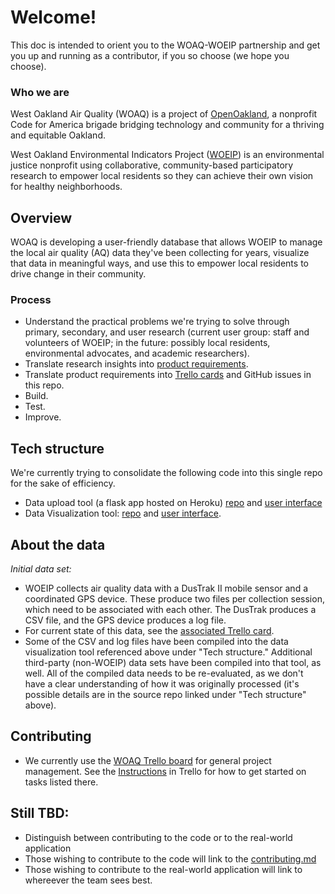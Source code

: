 # Welcome! 
This doc is intended to orient you to the WOAQ-WOEIP partnership and get you up and running as a contributor, if you so choose (we hope you choose).

### Who we are
West Oakland Air Quality (WOAQ) is a project of [OpenOakland](http://openoakland.org/), a nonprofit Code for America brigade bridging technology and community for a thriving and equitable Oakland.

West Oakland Environmental Indicators Project ([WOEIP](http://www.woeip.org/)) is an environmental justice nonprofit using collaborative, community-based participatory research to empower local residents so they can achieve their own vision for healthy neighborhoods.


## Overview
WOAQ is developing a user-friendly database that allows WOEIP to manage the local air quality (AQ) data they've been collecting for years, visualize that data in meaningful ways, and use this to empower local residents to drive change in their community.

### Process
* Understand the practical problems we're trying to solve through primary, secondary, and user research (current user group: staff and volunteers of WOEIP; in the future: possibly local residents, environmental advocates, and academic researchers).
* Translate research insights into [product requirements](https://www.lucidchart.com/invitations/accept/1fad5bab-1293-43a8-b28d-fa6e7782660a).
* Translate product requirements into [Trello cards](https://trello.com/invite/b/EBnxZHmx/6e43b909891f622463a67da64dbb8101/west-oakland-air-quality) and GitHub issues in this repo.
* Build.
* Test.
* Improve.

## Tech structure
We're currently trying to consolidate the following code into this single repo for the sake of efficiency.
* Data upload tool (a flask app hosted on Heroku) [repo](https://github.com/Ethan-bradley/WoaqUploadAppCode) and [user interface](https://whispering-refuge-49854.herokuapp.com/)
* Data Visualization tool: [repo](https://github.com/openoakland/woaq/) and [user interface](https://openoakland.github.io/woaq/).

## About the data
*Initial data set:*
* WOEIP collects air quality data with a DusTrak II mobile sensor and a coordinated GPS device. These produce two files per collection session, which need to be associated with each other. The DusTrak produces a CSV file, and the GPS device produces a log file.
* For current state of this data, see the [associated Trello card](https://trello.com/c/l1NxFPFT).
* Some of the CSV and log files have been compiled into the data visualization tool referenced above under "Tech structure." Additional third-party (non-WOEIP) data sets have been compiled into that tool, as well. All of the compiled data needs to be re-evaluated, as we don't have a clear understanding of how it was originally processed (it's possible details are in the source repo linked under "Tech structure" above).

## Contributing
* We currently use the [WOAQ Trello board](https://trello.com/invite/b/EBnxZHmx/6e43b909891f622463a67da64dbb8101/west-oakland-air-quality) for general project management. See the [Instructions](https://trello.com/c/msbASe3F) in Trello for how to get started on tasks listed there.


## Still TBD:
* Distinguish between contributing to the code or to the real-world application
* Those wishing to contribute to the code will link to the [contributing.md](https://github.com/openoakland/woeip/blob/master/.gitignore/contributing.md)
* Those wishing to contribute to the real-world application will link to whereever the team sees best.
